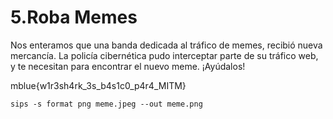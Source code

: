 # 5.Roba Memes

Nos enteramos que una banda dedicada al tráfico de memes, recibió nueva mercancía.
La policía cibernética pudo interceptar parte de su tráfico web, y te necesitan para encontrar el nuevo meme.
¡Ayúdalos!

mblue{w1r3sh4rk_3s_b4s1c0_p4r4_MITM}

```
sips -s format png meme.jpeg --out meme.png
```
